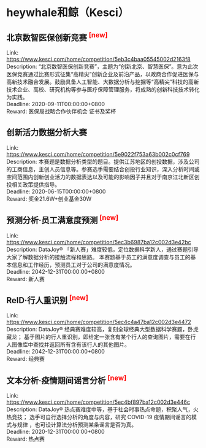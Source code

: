# heywhale和鲸（Kesci）



## 北京数智医保创新竞赛 <sup style="color:red">[new]<sup>  

Link: https://www.kesci.com/home/competition/5eb3c4baa05545002d2163f8  
Description: “北京数智医保创新竞赛”，主题为“创新北京、智慧医保”。意为此次医保竞赛通过比赛形式征集“高精尖”创新企业及前沿产品，以政商合作促进医保与高新技术融合发展。鼓励具备人工智能、大数据分析与挖掘等“高精尖”科技的高新技术企业、高校、研究机构等参与医疗保障管理服务，将成熟的创新科技技术转化为实践。  
Deadline: 2020-09-11T00:00:00+0800  
Reward: 医保局战略合作伙伴机会 证书及奖杯  


## 创新活力数据分析大赛

Link: https://www.kesci.com/home/competition/5e9022f753a63b002c0cf769  
Description: 本赛题是数据分析类型的题目。提供江苏地区的创投数据，涉及公司的工商信息，主创人员信息等。参赛选手需要结合创投行业知识，深入分析时间或空间范围内创新创业活力的数据表达以及可能的影响因子并且对于南京江北新区创投相关政策提供指导。  
Deadline: 2020-06-15T00:00:00+0800  
Reward: 奖金21.6W+创业基金30W  


## 预测分析·员工满意度预测 <sup style="color:red">[new]<sup>  

Link: https://www.kesci.com/home/competition/5ec3b6987ba12c002d3e42bc  
Description: DataJoy® 「新人赛」难度较低，定位数据科学新人，通过赛题引导大家了解数据分析的接触流程和思路。
本赛题基于员工的满意度调查与员工的基本信息和工作经历，预测员工对于公司的满意度情况。  
Deadline: 2042-12-31T00:00:00+0800  
Reward: 新人赛  


## ReID·行人重识别 <sup style="color:red">[new]<sup>  

Link: https://www.kesci.com/home/competition/5ec4c4a47ba12c002d3e4472  
Description: DataJoy® 经典赛难度较高，复刻全球经典大型数据科学赛题，卧虎藏龙；
基于图片的行人重识别，即给定一张含有某个行人的查询图片，需要在行人图像库中查找并返回所有含有该行人的其他图片。  
Deadline: 2042-12-31T00:00:00+0800  
Reward: 经典赛  


## 文本分析·疫情期间谣言分析 <sup style="color:red">[new]<sup>  

Link: https://www.kesci.com/home/competition/5ec4bf897ba12c002d3e446c  
Description: DataJoy® 热点赛难度中等，基于社会时事热点命题，积聚人气，火热竞技；
选手可自行选择分析的角度与内容，研究 COVID-19 疫情期间谣言的模式与规律 ，也可设计算法分析预测某条谣言是否为真。  
Deadline: 2020-12-31T00:00:00+0800  
Reward: 热点赛  


